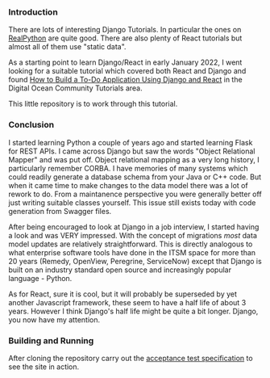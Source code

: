 
### Introduction

There are lots of interesting Django Tutorials. In particular the ones on
[RealPython](https://realpython.com/) are quite good. There are also plenty of
React tutorials but almost all of them use "static data". 

As a starting point to learn Django/React in early January 2022, I went looking
for a suitable tutorial which covered both React and Django and found [How to
Build a To-Do Application Using Django and
React](https://www.digitalocean.com/community/tutorials/build-a-to-do-application-using-django-and-react)
in the Digital Ocean Community Tutorials area.

This little repository is to work through this tutorial.

### Conclusion

I started learning Python a couple of years ago and started learning Flask for
REST APIs. I came across Django but saw the words "Object Relational Mapper" and
was put off. Object relational mapping as a very long history, I particularly
remember CORBA. I have memories of many systems which could readily generate a
database schema from your Java or C++ code. But when it came time to make
changes to the data model there was a lot of rework to do. From a maintanence
perspective you were generally better off just writing suitable classes
yourself. This issue still exists today with code generation from Swagger files.

After being encouraged to look at Django in a job interview, I started having a
look and was VERY impressed. With the concept of migrations _most_ data model
updates are relatively straightforward. This is directly analogous to what
enterprise software tools have done in the ITSM space for more than 20 years
(Remedy, OpenView, Peregrine, ServiceNow) except that Django is built on an
industry standard open source and increasingly popular language - Python.

As for React, sure it is cool, but it will probably be superseded by yet another
Javascript framework, these seem to have a half life of about 3 years. However I
think Django's half life might be quite a bit longer. Django, you now have my
attention.

### Building and Running

After cloning the repository carry out the [acceptance test
specification](./sdlc/acceptance_tests/index.md) to see the site in action.

